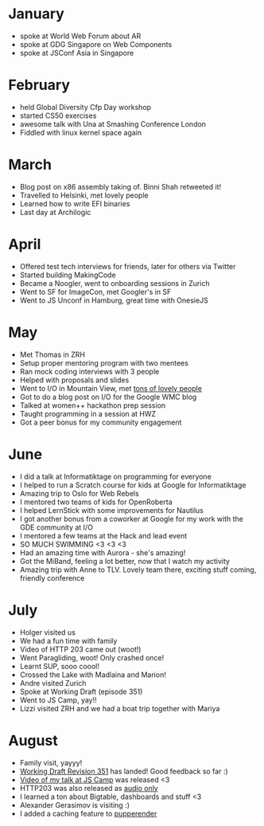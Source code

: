 # January
* spoke at World Web Forum about AR
* spoke at GDG Singapore on Web Components
* spoke at JSConf Asia in Singapore

# February
* held Global Diversity Cfp Day workshop
* started CS50 exercises
* awesome talk with Una at Smashing Conference London
* Fiddled with linux kernel space again

# March
* Blog post on x86 assembly taking of. Binni Shah retweeted it!
* Travelled to Helsinki, met lovely people
* Learned how to write EFI binaries
* Last day at Archilogic

# April

* Offered test tech interviews for friends, later for others via Twitter
* Started building MakingCode
* Became a Noogler, went to onboarding sessions in Zurich
* Went to SF for ImageCon, met Googler's in SF
* Went to JS Unconf in Hamburg, great time with OnesieJS

# May

* Met Thomas in ZRH
* Setup proper mentoring program with two mentees
* Ran mock coding interviews with 3 people
* Helped with proposals and slides
* Went to I/O in Mountain View, met [tons of lovely people](https://twitter.com/g33konaut/status/994967456316669952)
* Got to do a blog post on I/O for the Google WMC blog
* Talked at women++ hackathon prep session
* Taught programming in a session at HWZ
* Got a peer bonus for my community engagement

# June

* I did a talk at Informatiktage on programming for everyone
* I helped to run a Scratch course for kids at Google for Informatiktage
* Amazing trip to Oslo for Web Rebels
* I mentored two teams of kids for OpenRoberta
* I helped LernStick with some improvements for Nautilus
* I got another bonus from a coworker at Google for my work with the GDE community at I/O
* I mentored a few teams at the Hack and lead event
* SO MUCH SWIMMING <3 <3 <3
* Had an amazing time with Aurora - she's amazing!
* Got the MiBand, feeling a lot better, now that I watch my activity
* Amazing trip with Anne to TLV. Lovely team there, exciting stuff coming, friendly conference

# July

* Holger visited us
* We had a fun time with family
* Video of HTTP 203 came out (woot!)
* Went Paragliding, woot! Only crashed once!
* Learnt SUP, sooo coool!
* Crossed the Lake with Madlaina and Marion!
* Andre visited Zurich
* Spoke at Working Draft (episode 351)
* Went to JS Camp, yay!!
* Lizzi visited ZRH and we had a boat trip together with Mariya

# August

* Family visit, yayyy!
* [Working Draft Revision 351](https://workingdraft.de/351/) has landed! Good feedback so far :)
* [Video of my talk at JS Camp](https://www.youtube.com/watch?v=E2lJoVD0Wec) was released <3
* HTTP203 was also released as [audio only](https://developers.google.com/web/shows/http203/podcast/io-chats-martin)
* I learned a ton about Bigtable, dashboards and stuff <3
* Alexander Gerasimov is visiting :)
* I added a caching feature to [pupperender](https://github.com/LasaleFamine/pupperender)